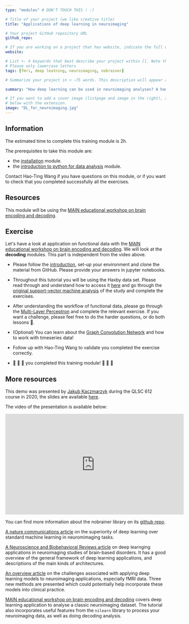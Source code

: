 ```yaml
---
type: "modules" # DON'T TOUCH THIS ! :)

# Title of your project (we like creative title)
title: "Applications of deep learning in neuroimaging"

# Your project GitHub repository URL
github_repo:

# If you are working on a project that has website, indicate the full url including "https://" below or leave it empty.
website:

# List +- 4 keywords that best describe your project within []. Note that the project summary also involves a number of key words. Those are listed on top of the [github repository](https://github.com/PSY6983-2021/project_template), click `manage topics`.
# Please only lowercase letters
tags: [fmri, deep leatning, neuroimaging, nobrainer]

# Summarize your project in < ~75 words. This description will appear at the top of your page and on the list page with other projects..

summary: "How deep learning can be used in neuroimaging analyses? A hands-on example using the nobrainer library and Montreal AI-Neuroscience workshop material."

# If you want to add a cover image (listpage and image in the right), add it to your directory and indicate the name
# below with the extension.
image: "DL_for_neuroimaging.jpg"
---
```

<!-- This is an html comment and this won't appear in the rendered page. You are now editing the "content" area, the core of your description. Everything that you can do in markdown is allowed below. We added a couple of comments to guide your through documenting your progress. -->

## Information

The estimated time to complete this training module is 2h.

The prerequisites to take this module are:
 * the [installation](/modules/installation) module.
 * the [introduction to python for data analysis](/modules/python_data_analysis) module.

Contact Hao-Ting Wang if you have questions on this module, or if you want to check that you completed successfully all the exercises.

## Resources
This module will be using the [MAIN educational workshop on brain encoding and decoding](https://main-educational.github.io/brain_encoding_decoding/intro.html).

## Exercise
Let's have a look at application on functional data with the [MAIN educational workshop on brain encoding and decoding](https://main-educational.github.io/brain_encoding_decoding/intro.html). We will look at the **decoding** modules. This part is independent from the video above.
 * Please follow the [introduction](https://main-educational.github.io/brain_encoding_decoding/intro.html#), set-up your environment and clone the material from GitHub. Please provide your answers in jupyter notebooks.
 * Throughout this tutorial you will be using the Haxby data set. Please read through and understand how to access it [here](https://main-educational.github.io/brain_encoding_decoding/haxby_data.html) and go through the [original support-vector machine analysis](https://main-educational.github.io/brain_encoding_decoding/svm_decoding.html) of the study and complete the exercises. 
 * After understanding the workflow of functional data, please go through the [Multi-Layer Perceptron](https://main-educational.github.io/brain_encoding_decoding/mlp_decoding.html) and complete the relevant exercise. If you want a challenge, please feel free to do the harder questions, or do both lessons :tada:.

 * (Optional) You can learn about the [Graph Convolution Network](https://main-educational.github.io/brain_encoding_decoding/gcn_decoding.html) and how to work with timeseries data!

 * Follow up with Hao-Ting Wang to validate you completed the exercise correctly.
 * :tada: :tada: :tada: you completed this training module! :tada: :tada: :tada:

## More resources

This demo was presented by [Jakub Kaczmarzyk](https://twitter.com/jakubkaczmarzyk) during the QLSC 612 course in 2020, the slides are available [here](https://raw.githubusercontent.com/neurodatascience/course-materials-2020/master/lectures/15-may/02-applications-of-deep-learning/nobrainer-brainhackmtl-2020.pdf).

The video of the presentation is available below:
<iframe width="560" height="315" src="https://www.youtube.com/embed/XM1FT_oVDP0" title="YouTube video player" frameborder="0" allow="accelerometer; autoplay; clipboard-write; encrypted-media; gyroscope; picture-in-picture" allowfullscreen></iframe>

You can find more information about the nobrainer library on its [github repo](https://github.com/neuronets/nobrainer).

[A nature communications article](https://www.nature.com/articles/s41467-020-20655-6) on the superiority of deep learning over standard machine learning in neuromimaging tasks.

[A Neuroscience and Biobehavioral Reviews article](https://www.sciencedirect.com/science/article/pii/S0149763416305176) on deep learnging applications in neuroimaging studies of brain-based disorders. It has a good overview of the general framework of deep learning applications, and descriptions of the main kinds of architectures.

[An overview article](https://pubmed.ncbi.nlm.nih.gov/35722548/) on the challenges associated with applying deep learning models to neuroimaging applications, especially fMRI data. Three new methods are presented which could potentially help incorporate these models into clinical practice.

[MAIN educational workshop on brain encoding and decoding](https://main-educational.github.io/brain_encoding_decoding/intro.html) covers deep learning application to analyse a classic neuroimaging dataset. The tutorial also incorporates useful features from the `nilearn` library to process your neuroimaging data, as well as doing decoding analysis.

